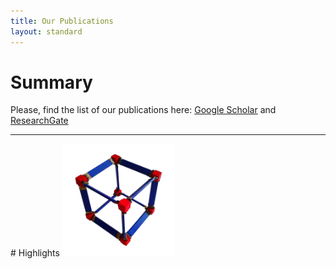 ```yaml
---
title: Our Publications
layout: standard
---
```


# Summary
Please, find the list of our publications here:
<a href="https://scholar.google.co.uk/citations?user=hrSdliYAAAAJ&hl=en">Google Scholar</a> and <a href="https://www.researchgate.net/profile/Lev_Sarkisov">ResearchGate</a><br>


<hr>
# Highlights
<a>
  <img src="cube_test4sm.bmp" alt="IRMOF-1" width="180" height="180">
</a>
